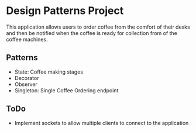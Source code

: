 # Design Patterns Project

This application allows users to order coffee from the comfort of their desks
and then be notified when the coffee is ready for collection from of the coffee machines.

## Patterns

- State: Coffee making stages
- Decorator
- Observer
- Singleton: Single Coffee Ordering endpoint


## ToDo

- Implement sockets to allow multiple clients to connect to the application
